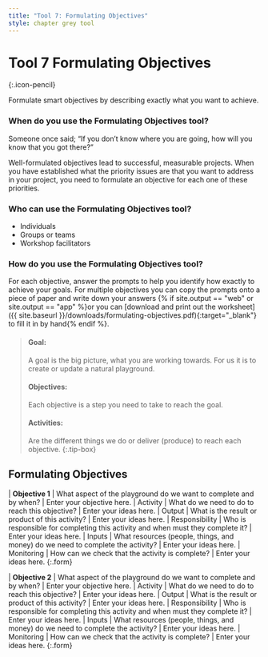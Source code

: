 ```yaml
---
title: "Tool 7: Formulating Objectives"
style: chapter grey tool
---
```


# **Tool 7** Formulating Objectives
{:.icon-pencil}

Formulate smart objectives by describing exactly what you want to achieve.

### When do you use the Formulating Objectives tool?

Someone once said; “If you don’t know where you are going, how will you know that you got there?”

Well-formulated objectives lead to successful, measurable projects. When you have established what the priority issues are that you want to address in your project, you need to formulate an objective for each one of these priorities.

### Who can use the Formulating Objectives tool?

-   Individuals
-   Groups or teams
-   Workshop facilitators

### How do you use the Formulating Objectives tool?

For each objective, answer the prompts to help you identify how exactly to achieve your goals. For multiple objectives you can copy the prompts onto a piece of paper and write down your answers {% if site.output == "web" or site.output == "app" %}or you can [download and print out the worksheet]({{ site.baseurl }}/downloads/formulating-objectives.pdf){:target="_blank"} to fill it in by hand{% endif %}.

> #### Goal:
> 
> A goal is the big picture, what you are working towards. For us it is to create or update a natural playground.
> 
> #### Objectives:
> 
> Each objective is a step you need to take to reach the goal.
> 
> #### Activities:
> 
> Are the different things we do or deliver (produce) to reach each objective.
{:.tip-box}

## Formulating Objectives

| **Objective 1** | What aspect of the playground do we want to complete and by when? | Enter your objective here.
| Activity | What do we need to do to reach this objective? | Enter your ideas here.
| Output | What is the result or product of this activity? | Enter your ideas here.
| Responsibility | Who is responsible for completing this activity and when must they complete it? | Enter your ideas here.
| Inputs | What resources (people, things, and money) do we need to complete the activity? | Enter your ideas here.
| Monitoring | How can we check that the activity is complete? | Enter your ideas here.
{:.form}

| **Objective 2** | What aspect of the playground do we want to complete and by when? | Enter your objective here.
| Activity | What do we need to do to reach this objective? | Enter your ideas here.
| Output | What is the result or product of this activity? | Enter your ideas here.
| Responsibility | Who is responsible for completing this activity and when must they complete it? | Enter your ideas here.
| Inputs | What resources (people, things, and money) do we need to complete the activity? | Enter your ideas here.
| Monitoring | How can we check that the activity is complete? | Enter your ideas here.
{:.form}
